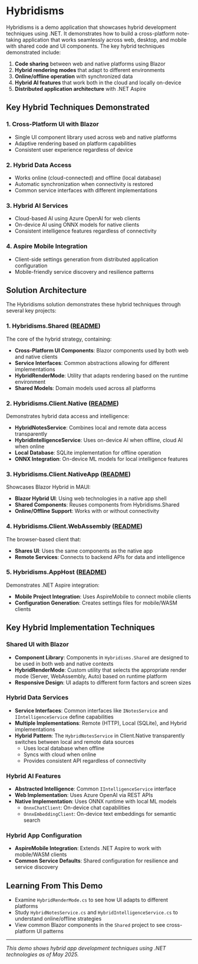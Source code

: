 # Hybridisms

Hybridisms is a demo application that showcases hybrid development techniques using .NET. It demonstrates how to build a cross-platform note-taking application that works seamlessly across web, desktop, and mobile with shared code and UI components. The key hybrid techniques demonstrated include:

1. **Code sharing** between web and native platforms using Blazor
2. **Hybrid rendering modes** that adapt to different environments
3. **Online/offline operation** with synchronized data
4. **Hybrid AI features** that work both in the cloud and locally on-device
5. **Distributed application architecture** with .NET Aspire

## Key Hybrid Techniques Demonstrated

### 1. Cross-Platform UI with Blazor
- Single UI component library used across web and native platforms
- Adaptive rendering based on platform capabilities
- Consistent user experience regardless of device

### 2. Hybrid Data Access
- Works online (cloud-connected) and offline (local database)
- Automatic synchronization when connectivity is restored
- Common service interfaces with different implementations

### 3. Hybrid AI Services
- Cloud-based AI using Azure OpenAI for web clients
- On-device AI using ONNX models for native clients
- Consistent intelligence features regardless of connectivity

### 4. Aspire Mobile Integration
- Client-side settings generation from distributed application configuration
- Mobile-friendly service discovery and resilience patterns

## Solution Architecture

The Hybridisms solution demonstrates these hybrid techniques through several key projects:

### 1. **Hybridisms.Shared** ([README](Hybridisms.Shared/README.md))
The core of the hybrid strategy, containing:
- **Cross-Platform UI Components**: Blazor components used by both web and native clients
- **Service Interfaces**: Common abstractions allowing for different implementations
- **HybridRenderMode**: Utility that adapts rendering based on the runtime environment
- **Shared Models**: Domain models used across all platforms

### 2. **Hybridisms.Client.Native** ([README](Hybridisms.Client.Native/README.md))
Demonstrates hybrid data access and intelligence:
- **HybridNotesService**: Combines local and remote data access transparently
- **HybridIntelligenceService**: Uses on-device AI when offline, cloud AI when online
- **Local Database**: SQLite implementation for offline operation
- **ONNX Integration**: On-device ML models for local intelligence features

### 3. **Hybridisms.Client.NativeApp** ([README](Hybridisms.Client.NativeApp/README.md))
Showcases Blazor Hybrid in MAUI:
- **Blazor Hybrid UI**: Using web technologies in a native app shell
- **Shared Components**: Reuses components from Hybridisms.Shared
- **Online/Offline Support**: Works with or without connectivity

### 4. **Hybridisms.Client.WebAssembly** ([README](Hybridisms.Client.WebAssembly/README.md))
The browser-based client that:
- **Shares UI**: Uses the same components as the native app
- **Remote Services**: Connects to backend APIs for data and intelligence

### 5. **Hybridisms.AppHost** ([README](Hybridisms.AppHost/README.md))
Demonstrates .NET Aspire integration:
- **Mobile Project Integration**: Uses AspireMobile to connect mobile clients
- **Configuration Generation**: Creates settings files for mobile/WASM clients

## Key Hybrid Implementation Techniques

### Shared UI with Blazor
- **Component Library**: Components in `Hybridisms.Shared` are designed to be used in both web and native contexts
- **HybridRenderMode**: Custom utility that selects the appropriate render mode (Server, WebAssembly, Auto) based on runtime platform
- **Responsive Design**: UI adapts to different form factors and screen sizes

### Hybrid Data Services
- **Service Interfaces**: Common interfaces like `INotesService` and `IIntelligenceService` define capabilities
- **Multiple Implementations**: Remote (HTTP), Local (SQLite), and Hybrid implementations
- **Hybrid Pattern**: The `HybridNotesService` in Client.Native transparently switches between local and remote data sources
  - Uses local database when offline
  - Syncs with cloud when online
  - Provides consistent API regardless of connectivity

### Hybrid AI Features
- **Abstracted Intelligence**: Common `IIntelligenceService` interface
- **Web Implementation**: Uses Azure OpenAI via REST APIs
- **Native Implementation**: Uses ONNX runtime with local ML models
  - `OnnxChatClient`: On-device chat capabilities
  - `OnnxEmbeddingClient`: On-device text embeddings for semantic search

### Hybrid App Configuration
- **AspireMobile Integration**: Extends .NET Aspire to work with mobile/WASM clients
- **Common Service Defaults**: Shared configuration for resilience and service discovery

## Learning From This Demo

- Examine `HybridRenderMode.cs` to see how UI adapts to different platforms
- Study `HybridNotesService.cs` and `HybridIntelligenceService.cs` to understand online/offline strategies
- View common Blazor components in the `Shared` project to see cross-platform UI patterns

---

*This demo shows hybrid app development techniques using .NET technologies as of May 2025.*